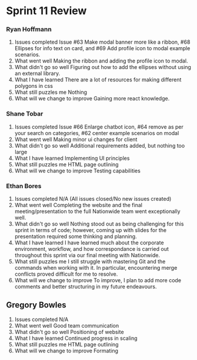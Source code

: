 # Sprint 11 Review
### Ryan Hoffmann
1. Issues completed
Issue #63 Make modal banner more like a ribbon, #68 Ellipses for info text on card, and #69 Add profile icon to modal example scenarios.
2. What went well
Making the ribbon and adding the profile icon to modal.
3. What didn't go so well
Figuring out how to add the ellipses without using an external library.
4. What I have learned
There are a lot of resources for making different polygons in css 
5. What still puzzles me
Nothing
6. What will we change to improve
Gaining more react knowledge.

### Shane Tobar
1. Issues completed
Issue #66 Enlarge chatbot icon, #64 remove as per your search on categories, #62 center example scenarios on modal
2. What went well
Making minor ui changes for client
3. What didn't go so well
Additional requirements added, but nothing too large
4. What I have learned
Implementing UI principles
5. What still puzzles me
HTML page outlining
6. What will we change to improve
Testing capabilities

### Ethan Bores
1. Issues completed
N/A (All issues closed/No new issues created)
2. What went well
Completing the website and the final meeting/presentation to the full Nationwide team went exceptionally well.
3. What didn't go so well
Nothing stood out as being challenging for this sprint in terms of code; however, coming up with slides for the presentation required some thinking and planning.
4. What I have learned
I have learned much about the corporate environment, workflow, and how correspondance is carried out throughout this sprint via our final meeting with Nationwide.
5. What still puzzles me
I still struggle with mastering Git and the commands when working with it. In particular, encountering merge conflicts proved difficult for me to resolve.
6. What will we change to improve
To improve, I plan to add more code comments and better structuring in my future endeavours.

## Gregory Bowles
1. Issues completed
N/A
2. What went well
Good team communication
3. What didn't go so well
Positioning of website
4. What I have learned
Continued progress in scaling
5. What still puzzles me
HTML page outlining
6. What will we change to improve
Formating
